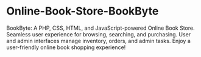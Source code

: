 # Online-Book-Store-BookByte
BookByte: A PHP, CSS, HTML, and JavaScript-powered Online Book Store. Seamless user experience for browsing, searching, and purchasing. User and admin interfaces manage inventory, orders, and admin tasks. Enjoy a user-friendly online book shopping experience!
